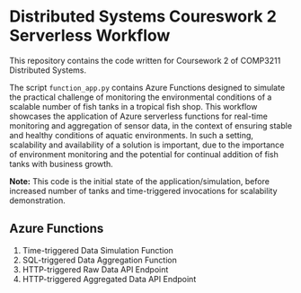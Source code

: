 # Distributed Systems Coureswork 2 Serverless Workflow

This repository contains the code written for Coursework 2 of COMP3211 Distributed Systems.

The script `function_app.py` contains Azure Functions designed to simulate the practical challenge of monitoring the environmental conditions of a scalable number of fish tanks in a tropical fish shop. This workflow showcases the application of Azure serverless functions for real-time monitoring and aggregation of sensor data, in the context of ensuring stable and healthy conditions of aquatic environments. In such a setting, scalability and availability of a solution is important, due to the importance of environment monitoring and the potential for continual addition of fish tanks with business growth.

**Note:** This code is the initial state of the application/simulation, before increased number of tanks and time-triggered invocations for scalability demonstration.

## Azure Functions

1. Time-triggered Data Simulation Function
2. SQL-triggered Data Aggregation Function
3. HTTP-triggered Raw Data API Endpoint
4. HTTP-triggered Aggregated Data API Endpoint
